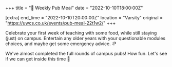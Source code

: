 +++
title = "🍔 Weekly Pub Meal"
date = "2022-10-10T18:00:00Z"

[extra]
end_time = "2022-10-10T20:00:00Z"
location = "Varsity"
original = "https://uwcs.co.uk/events/pub-meal-22t1w2/"
+++

Celebrate your first week of teaching with some food, while still staying (just) on campus. Entertain any older years with your questionable modules choices, and maybe get some emergency advice. :P

We've almost completed the full rounds of campus pubs\! How fun. Let's see if we can get inside this time 😬

